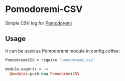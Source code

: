 # Pomodoremi-CSV

Simple CSV log for [Pomodoremi](https://github.com/welldan97/pomodoremi)

## Usage

It can be used as Pomodoremi module in config.coffee:

```coffee
PomodoremiCSV = require 'pomodoremi-csv'

module.exports = ->
  @modules.push new PomodoremiCSV
```
